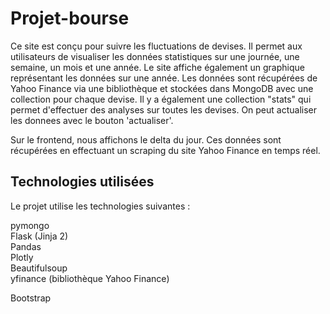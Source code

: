 # Projet-bourse
Ce site est conçu pour suivre les fluctuations de devises. Il permet aux utilisateurs de visualiser les données statistiques sur une journée, une semaine, un mois et une année. Le site affiche également un graphique représentant les données sur une année. Les données sont récupérées de Yahoo Finance via une bibliothèque et stockées dans MongoDB avec une collection pour chaque devise. Il y a également une collection "stats" qui permet d'effectuer des analyses sur toutes les devises. On peut actualiser les donnees avec le bouton 'actualiser'.

Sur le frontend, nous affichons le delta du jour. Ces données sont récupérées en effectuant un scraping du site Yahoo Finance en temps réel.

## Technologies utilisées
Le projet utilise les technologies suivantes :

pymongo\
Flask (Jinja 2)\
Pandas\
Plotly\
Beautifulsoup\
yfinance (bibliothèque Yahoo Finance)

Bootstrap
